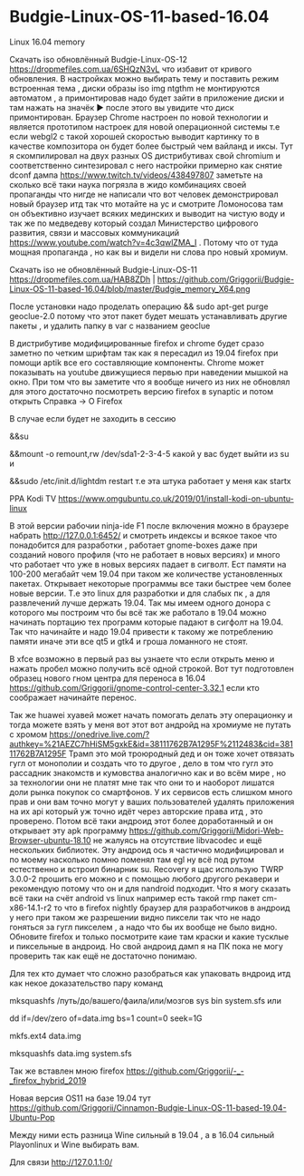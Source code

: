 # Budgie-Linux-OS-11-based-16.04
Linux 16.04 memory


Скачать iso обновлённый Budgie-Linux-OS-12 https://dropmefiles.com.ua/6SHQzN3vL что избавит от кривого обновления. В настройках можно выбирать тему и поставить режим встроенная тема , диски образы iso img ntgthm не монтируются автоматом , а примонтировав надо будет зайти в приложение диски и там нажать на значёк  ▶ после этого вы увидите что диск примонтирован.
Браузер Chrome настроен по новой технологии и является прототипом настроек для новой операционной системы т.е если webgl2 
с такой хорошей скоростью выводит картинку то в качестве композитора он будет более быстрый чем вайланд и иксы. Тут я скомпилировал на двух разных OS дистрибутивах свой chromium и соответственно синтезировал с него настройки примерно как снятие dconf  дампа https://www.twitch.tv/videos/438497807 заметьте на сколько всё таки наука погрязла в жидо комбинациях своей пропаганды что нигде не написали что вот человек демонстрировал новый браузер итд так что мотайте на ус и смотрите Ломоносова там он объективно изучает всяких мединских и выводит на чистую воду и так же по медведеву который создал Министерство цифрового развития, связи и массовых коммуникаций https://www.youtube.com/watch?v=4c3qwlZMA_I . Потому что от туда мощная пропаганда , но как вы и видели ни слова про новый хромиум.


Скачать iso не обновлённый Budgie-Linux-OS-11 https://dropmefiles.com.ua/HAB8ZDh | https://github.com/Griggorii/Budgie-Linux-OS-11-based-16.04/blob/master/Budgie_memory_X64.png



После установки надо проделать операцию && sudo apt-get purge geoclue-2.0  потому что этот пакет будет мешать устанавливать другие пакеты , и удалить папку в var с названием geoclue

В дистрибутиве модифицированные firefox и chrome будет сразо заметно по четким шрифтам так как я пересадил из 19.04 firefox при помощи aptik все его составляющие компоненты. Chrome может показывать на youtube движущиеся первью при наведении мышкой на окно. При том что вы заметите что я вообще ничего из них не обновлял для этого достаточно посмотреть версию firefox в synaptic и потом открыть Справка ->  О Firefox

В случае если будет не заходить в сессию 

&&su 

&&mount -o remount,rw /dev/sda1-2-3-4-5 какой у вас будет выйти из su и

&&sudo /etc/init.d/lightdm restart т.е эта штука работает у меня как startx

PPA Kodi TV https://www.omgubuntu.co.uk/2019/01/install-kodi-on-ubuntu-linux


В этой версии рабочии ninja-ide F1 после включения можно в браузере набрать http://127.0.0.1:6452/ и смотреть индексы и всякое такое что понадобится для разработки , работает gnome-boxes даже при созданий нового профиля (что не работает в новых версиях) и много что работает что уже в новых версиях падает в сигволт. Ест памяти на 100-200 мегабайт чем 19.04 при таком же количестве установленных пакетах. Открывает некоторые программы все таки быстрее чем более новые версии. Т.е это linux для разработки и для слабых пк , а для развлечений лучше держать 19.04. Так мы имеем одного донора с которого мы построим что бы всё так же работало в 19.04 можно начинать портацию тех программ которые падают в сигфолт на 19.04. Так что начинайте и надо 19.04 привести к такому же потреблению памяти иначе эти все qt5 и gtk4 и гроша ломанного не стоят.

В xfce возможно в первый раз вы узнаете что если открыть меню и нажать пробел можно получить всё одной строкой.
Вот тут подготовлен образец нового гном центра для переноса в 16.04 https://github.com/Griggorii/gnome-control-center-3.32.1 
если кто соображает начинайте перенос.

Так же huawei хуавей может начать помогать делать эту операционку и тогда можете взять у меня вот этот вот андройд на хромиуме 
не путать с хромом https://onedrive.live.com/?authkey=%21AEZC7hHiSM5gxkE&id=38111762B7A1295F%2112483&cid=38111762B7A1295F Трамп это 
мой троюродный дед и он тоже хочет отвязать гугл от монополии и создать что то другое , дело в том что гугл это рассадник знакомств и кумовства аналогично как и во всём мире , но за технологии они не платят мне так что они то и наоборот лишатся доли рынка покупок 
со смартфонов. У их сервисов есть слишком много прав и они вам точно могут у ваших пользователей удалять приложения на их api который уж точно идёт через авторские права итд , это проверено. Потом всё таки андроид этот более доработанный и он открывает эту apk программу https://github.com/Griggorii/Midori-Web-Browser-ubuntu-18.10 не жалуясь на отсутствие libvacodec и ещё нескольких библиотек. Эту андроид ось я частично модифицировал и по моему насколько помню поменял там egl ну всё под рутом естественно и встроил бинарник su. Recovery я щас использую TWRP 3.0.0-2 прошить его можно и с помощью любого другого рекавери и рекомендую потому что он и для nandroid подходит. Что я могу сказать всё таки на счёт android vs linux например есть такой rmp пакет cm-x86-14.1-r2 то что в firefox nightly браузер для разработчиков в андроид у него при таком же разрешении видно пиксели так что не надо гоняться за гугл пикселем , а надо что бы их вообще не было видно. Обновите firefox и только посмотрите каие там 
краски и какие тусклые и пиксельные в андроид. Но свой андроид дамп я на ПК пока не могу проверить так как ещё не достаточно понимаю.

Для тех кто думает что сложно разобраться как упаковать вндроид итд как некое доказательство пару команд

mksquashfs /путь/до/вашего/фаила/или/мозгов sys bin system.sfs или 

dd if=/dev/zero of=data.img bs=1 count=0 seek=1G

mkfs.ext4 data.img

mksquashfs data.img system.sfs


Так же вставлен мною firefox https://github.com/Griggorii/-_-_firefox_hybrid_2019

Новая версия OS11 на базе 19.04 тут https://github.com/Griggorii/Cinnamon-Budgie-Linux-OS-11-based-19.04-Ubuntu-Pop

Между ними есть разница Wine сильный в 19.04 , а в 16.04 сильный Playonlinux и Wine выбирать вам.

Для связи http://127.0.1.1:0/
